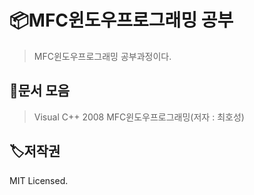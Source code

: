 # 📦MFC윈도우프로그래밍 공부

> MFC윈도우프로그래밍 공부과정이다.



## 🥳문서 모음
> Visual C++ 2008 MFC윈도우프로그래밍(저자 : 최호성)






## 🏷저작권

MIT Licensed.
